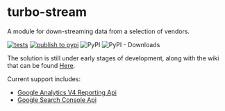 # turbo-stream

A module for down-streaming data from a selection of vendors.

[![tests](https://github.com/DirksCGM/turbo-stream/actions/workflows/tests.yml/badge.svg)](https://github.com/DirksCGM/turbo-stream/actions/workflows/tests.yml)
[![publish to pypi](https://github.com/DirksCGM/turbo-stream/actions/workflows/publish.yml/badge.svg)](https://github.com/DirksCGM/turbo-stream/actions/workflows/publish.yml)
![PyPI](https://img.shields.io/pypi/v/turbo_stream)
![PyPI - Downloads](https://img.shields.io/pypi/dm/turbo_stream)

The solution is still under early stages of development, along with the wiki that can be found [Here](https://github.com/DirksCGM/turbo-stream.wiki.git).

Current support includes:
* [Google Analytics V4 Reporting Api](https://github.com/DirksCGM/turbo-stream/wiki/Google-Analytics-V4-Reporting-Api)
* [Google Search Console Api](https://github.com/DirksCGM/turbo-stream/wiki/Google-Search-Console-Api)
